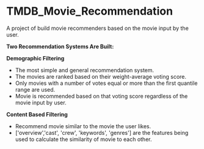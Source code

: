 # TMDB_Movie_Recommendation
A project of build movie recommenders based on the movie input by the user.

**Two Recommendation Systems Are Built:**

**Demographic Filtering**
* The most simple and general recommendation system.
* The movies are ranked based on their weight-average voting score.
* Only movies with a number of votes equal or more than the first quantile range are used.
* Movie is recommended based on that voting score regardless of the movie input by user.

**Content Based Filtering**
* Recommend movie similar to the movie the user likes.
* ['overview','cast', 'crew', 'keywords', 'genres'] are the features being used to calculate the similarity of movie to each other.
